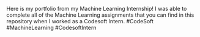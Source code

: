 Here is my portfolio from my Machine Learning Internship! I was able to complete all of the Machine Learning assignments that you can find in this repository when I worked as a Codesoft Intern.
#CodeSoft #MachineLearning #CodesoftIntern
